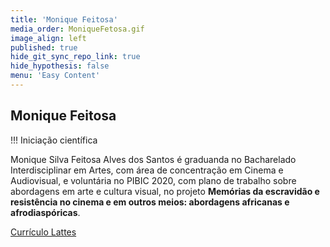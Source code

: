 ```yaml
---
title: 'Monique Feitosa'
media_order: MoniqueFetosa.gif
image_align: left
published: true
hide_git_sync_repo_link: true
hide_hypothesis: false
menu: 'Easy Content'
---
```


## Monique Feitosa

!!! Iniciação científica

Monique Silva Feitosa Alves dos Santos é graduanda no Bacharelado Interdisciplinar em Artes, com área de concentração em Cinema e Audiovisual, e voluntária no PIBIC 2020, com plano de trabalho sobre abordagens em arte e cultura visual, no projeto **Memórias da escravidão e resistência no cinema e em outros meios: abordagens africanas e afrodiaspóricas**.

[Currículo Lattes](http://lattes.cnpq.br/7150755204641797?classes=btn,btn-primary,btn-lg)